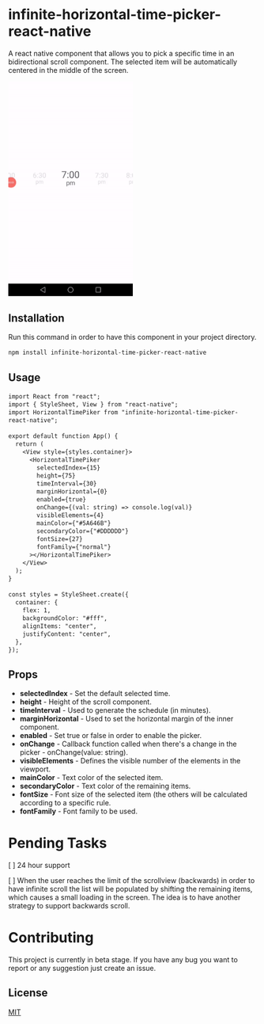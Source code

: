 # infinite-horizontal-time-picker-react-native

A react native component that allows you to pick a specific time in an bidirectional scroll component. The selected item will be automatically centered in the middle of the screen.

<img src="resources/scroll.gif" height="50%" width="50%"/>

## Installation

Run this command in order to have this component in your project directory.

```bash
npm install infinite-horizontal-time-picker-react-native
```

## Usage
```
import React from "react";
import { StyleSheet, View } from "react-native";
import HorizontalTimePiker from "infinite-horizontal-time-picker-react-native";

export default function App() {
  return (
    <View style={styles.container}>
      <HorizontalTimePiker
        selectedIndex={15}
        height={75}
        timeInterval={30}
        marginHorizontal={0}
        enabled={true}
        onChange={(val: string) => console.log(val)}
        visibleElements={4}
        mainColor={"#5A646B"}
        secondaryColor={"#DDDDDD"}
        fontSize={27}
        fontFamily={"normal"}
      ></HorizontalTimePiker>
    </View>
  );
}

const styles = StyleSheet.create({
  container: {
    flex: 1,
    backgroundColor: "#fff",
    alignItems: "center",
    justifyContent: "center",
  },
});
```
## Props
* **selectedIndex** - Set the default selected time.
* **height** - Height of the scroll component.
* **timeInterval** - Used to generate the schedule (in minutes).
* **marginHorizontal** - Used to set the horizontal margin of the inner component.
* **enabled** - Set true or false in order to enable the picker.
* **onChange** - Callback function called when there's a change in the picker - onChange(value: string).
* **visibleElements** - Defines the visible number of the elements in the viewport.
* **mainColor** - Text color of the selected item.
* **secondaryColor** - Text color of the remaining items.
* **fontSize** - Font size of the selected item (the others will be calculated according to a specific rule.
* **fontFamily** - Font family to be used.

# Pending Tasks
[ ] 24 hour support

[ ] When the user reaches the limit of the scrollview (backwards) in order to have infinite scroll the list will be populated by shifting the remaining items, which causes a small loading in the screen. The idea is to have another strategy to support backwards scroll.

# Contributing
This project is currently in beta stage. If you have any bug you want to report or any suggestion just create an issue.

## License
[MIT](https://choosealicense.com/licenses/mit/)